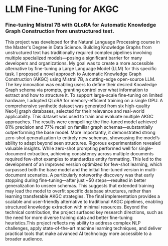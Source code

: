 # LLM Fine-Tuning for AKGC
### Fine-tuning Mistral 7B with QLoRA for Automatic Knowledge Graph Construction from unstructured text.

This project was developed for the Natural Language Processing course in the Master's Degree in Data Science.
Building Knowledge Graphs from unstructured text has traditionally required complex pipelines involving multiple specialized models—posing a significant barrier for many developers and organizations. My goal was to create a more accessible alternative by fine-tuning a Large Language Model (LLM) for this specific task.
I proposed a novel approach to Automatic Knowledge Graph Construction (AKGC) using Mistral 7B, a cutting-edge open-source LLM. The key innovation was enabling users to define their desired Knowledge Graph schema via prompts, granting control over what information to extract and how to structure it. To support large-scale fine-tuning on limited hardware, I adopted QLoRA for memory-efficient training on a single GPU.
A comprehensive synthetic dataset was generated from six high-quality Neo4j graph databases, selected for their relevance and real-world applicability. This dataset was used to train and evaluate multiple AKGC approaches. The results were compelling: the fine-tuned model achieved 81% precision and 77% recall on familiar graph schemas—substantially outperforming the base model. More importantly, it demonstrated strong zero-shot generalization to entirely new schemas, showcasing the model’s ability to adapt beyond seen structures.
Rigorous experimentation revealed valuable insights. While zero-shot prompting performed well for single-document extraction, achieving consistency across multiple documents required few-shot examples to standardize entity formatting. This led to the development of an improved version optimized for few-shot learning, which surpassed both the base model and the initial fine-tuned version in multi-document scenarios.
A particularly noteworthy discovery was that early stopping during fine-tuning—after just ~50 steps—resulted in better generalization to unseen schemas. This suggests that extended training may lead the model to overfit specific database structures, rather than learning transferable AKGC strategies.
The final implementation provides a scalable and user-friendly alternative to traditional AKGC pipelines, enabling structured knowledge extraction with minimal resources. Beyond the technical contribution, the project surfaced key research directions, such as the need for more diverse training data and better fine-tuning heuristics.This project reflects my ability to address complex NLP challenges, apply state-of-the-art machine learning techniques, and deliver practical tools that make advanced AI technology more accessible to a broader audience.
